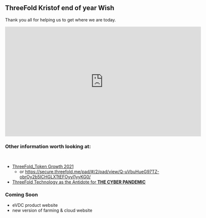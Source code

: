 ## ThreeFold Kristof end of year Wish

Thank you all for helping us to get where we are today.

<iframe src="https://player.vimeo.com/video/496009501" width="640" height="360" frameborder="0" allow="autoplay; fullscreen" allowfullscreen></iframe>

### Other information worth looking at:

<br>

- [ThreeFold_Token Growth 2021](https://secure.threefold.me/pad/#/3/pad/view/708d85208499d465d1e8471b8e486008/embed/)
  - or https://secure.threefold.me/pad/#/2/pad/view/Q-uVbuHueG97TZ-obrOy2b5ICHGLXTtEFOyyI1yyKG0/
- [ThreeFold Technology as the Antidote for **THE CYBER PANDEMIC** ](https://docs.google.com/presentation/d/1161eN_0gWYri1Iih8lFpoLSOj-xJ3WgBbqSUHCvzJ5o/edit?usp=sharing)

### Coming Soon

- eVDC product website
- new version of farming & cloud website